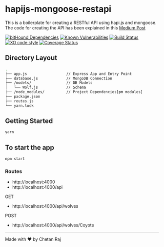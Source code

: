 
# hapijs-mongoose-restapi

This is a boilerplate for creating a RESTful API using hapi.js and mongoose. The code for creating the API has been explained in this [Medium Post](https://medium.com/jsessentials/build-a-restful-api-using-hapijs-and-mongoose-4903590c5663)

[![bitHound Dependencies](https://www.bithound.io/github/chetanraj/hapijs-mongoose-restapi/badges/dependencies.svg)](https://www.bithound.io/github/chetanraj/hapijs-mongoose-restapi/master/dependencies/npm) [![Known Vulnerabilities](https://snyk.io/test/github/chetanraj/hapijs-mongoose-restapi/badge.svg)](https://snyk.io/test/github/chetanraj/hapijs-mongoose-restapi) [![Build Status](https://travis-ci.org/chetanraj/hapijs-mongoose-restapi.svg?branch=master)](https://travis-ci.org/chetanraj/hapijs-mongoose-restapi) [![XO code style](https://img.shields.io/badge/code_style-XO-5ed9c7.svg)](https://github.com/sindresorhus/xo) [![Coverage Status](https://coveralls.io/repos/github/chetanraj/hapijs-mongoose-restapi/badge.svg?branch=master)](https://coveralls.io/github/chetanraj/hapijs-mongoose-restapi?branch=master)

## Directory Layout

```bash
.
├── app.js                  // Express App and Entry Point
├── database.js             // MongoDB Connection
├── /models/                // DB Models
│   └── Wolf.js             // Schema
├── /node_modules/          // Project Dependencies[pm modules]
├── package.json
├── routes.js
└── yarn.lock
```

## Getting Started

```javascript
yarn
```

## To start the app
```javascript
npm start
```

### Routes

* http://localhost:4000
* http://localhost:4000/api

GET
* http://localhost:4000/api/wolves

POST
* http://localhost:4000/api/wolves/Coyote

---
Made with ♥ by Chetan Raj
